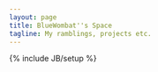 ```yaml
---
layout: page
title: BlueWombat''s Space
tagline: My ramblings, projects etc.
---
```

{% include JB/setup %}
